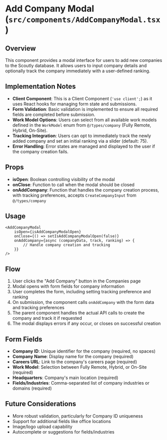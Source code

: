 # Add Company Modal (`src/components/AddCompanyModal.tsx`)

## Overview

This component provides a modal interface for users to add new companies to the Scoutly database. It allows users to input company details and optionally track the company immediately with a user-defined ranking.

## Implementation Notes

- **Client Component**: This is a Client Component (`'use client';`) as it uses React hooks for managing form state and submissions.
- **Form Validation**: Basic validation is implemented to ensure all required fields are completed before submission.
- **Work Model Options**: Users can select from all available work models defined in the `WorkModel` enum from `@/types/company` (Fully Remote, Hybrid, On-Site).
- **Tracking Integration**: Users can opt to immediately track the newly added company and set an initial ranking via a slider (default: 75).
- **Error Handling**: Error states are managed and displayed to the user if the company creation fails.

## Props

- **isOpen**: Boolean controlling visibility of the modal
- **onClose**: Function to call when the modal should be closed
- **onAddCompany**: Function that handles the company creation process, with tracking preferences, accepts `CreateCompanyInput` from `@/types/company`

## Usage

```tsx
<AddCompanyModal
	isOpen={isAddCompanyModalOpen}
	onClose={() => setIsAddCompanyModalOpen(false)}
	onAddCompany={async (companyData, track, ranking) => {
		// Handle company creation and tracking
	}}
/>
```

## Flow

1. User clicks the "Add Company" button in the Companies page
2. Modal opens with form fields for company information
3. User completes the form, including setting tracking preference and ranking
4. On submission, the component calls `onAddCompany` with the form data and tracking preferences
5. The parent component handles the actual API calls to create the company and track it if requested
6. The modal displays errors if any occur, or closes on successful creation

## Form Fields

- **Company ID**: Unique identifier for the company (required, no spaces)
- **Company Name**: Display name for the company (required)
- **Careers URL**: Link to the company's careers page (required)
- **Work Model**: Selection between Fully Remote, Hybrid, or On-Site (required)
- **Headquarters**: Company's main location (required)
- **Fields/Industries**: Comma-separated list of company industries or domains (required)

## Future Considerations

- More robust validation, particularly for Company ID uniqueness
- Support for additional fields like office locations
- Image/logo upload capability
- Autocomplete or suggestions for fields/industries
